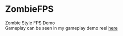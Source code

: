 # ZombieFPS
Zombie Style FPS Demo<br>
Gameplay can be seen in my gameplay demo reel <a href="https://youtu.be/RYcDXA3VY0E?t=70">here</a>
